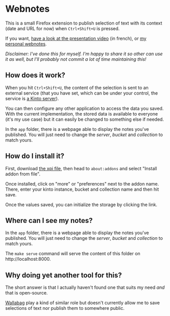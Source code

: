 # Webnotes

This is a small Firefox extension to publish selection of text with its context
(date and URL for now) when `Ctrl+Shift+U` is pressed.

If you want, [have a look at the presentation
video](https://alexis.notmyidea.org/webnotes.mp4) (in french), or [my personal
webnotes](https://notes.notmyidea.org).

*Disclaimer: I've done this for myself. I'm happy to share it so other can
use it as well, but I'll probably not commit a lot of time maintaining this!*

## How does it work?

When you hit `Ctrl+Shift+U`, the content of the selection is sent to an
external service (that you have set, which can be under your control, the
service is [a Kinto server](https://kinto-storage.org)).

You can then configure any other application to access the data you saved. With
the current implementation, the stored data is available to everyone (it's my
use case) but it can easily be changed to something else if needed.

In the `app` folder, there is a webpage able to display the notes you've
published. You will just need to change the *server*, *bucket* and *collection*
to match yours.

## How do I install it?

First, download [the xpi
file](https://github.com/almet/webnotes/raw/master/builds/webnotes.notmyidea.org.xpi),
then head to `about:addons` and select "Install addon from file".

Once installed, click on "more" or "preferences" next to the addon name. There,
enter your kinto instance, bucket and collection name and then hit save.

Once the values saved, you can initialize the storage by clicking the link.

## Where can I see my notes?

In the `app` folder, there is a webpage able to display the notes you've
published. You will just need to change the *server*, *bucket* and *collection*
to match yours.

The `make serve` command will serve the content of this folder on
http://localhost:8000.

## Why doing yet another tool for this?

The short answer is that I actually haven't found one that suits my need *and*
that is open-source.

[Wallabag](http://doc.wallabag.org/) play a kind of similar role but
doesn't currently allow me to save selections of text nor publish them to
somewhere public.
